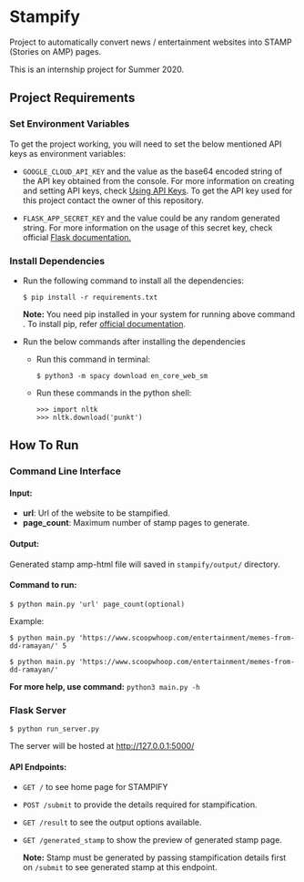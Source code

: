 # Stampify

Project to automatically convert news / entertainment websites into STAMP
(Stories on AMP) pages.

This is an internship project for Summer 2020.

## Project Requirements

### Set Environment Variables
To get the project working, you will need to set the below mentioned API keys as environment 
variables:

- `GOOGLE_CLOUD_API_KEY` and the value as the base64 encoded string of the API key obtained from the console. For more information on creating and setting API keys, check [Using API Keys](https://cloud.google.com/docs/authentication/api-keys). To get the API key used for this project contact the owner of this repository.

- `FLASK_APP_SECRET_KEY` and the value could be any random generated string. For more information on the usage of this secret key, check official [Flask documentation.](https://flask.palletsprojects.com/en/1.1.x/quickstart/#sessions)

### Install Dependencies
- Run the following command to install all the dependencies:

    `$ pip install -r requirements.txt`

    **Note:** You need pip installed in your system for running above command . To install pip, refer [official documentation](https://pip.pypa.io/en/stable/installing/).

- Run the below commands after installing the dependencies

    - Run this command in terminal:
    
        `$ python3 -m spacy download en_core_web_sm`
  
    - Run these commands in the python shell:

        ```
        >>> import nltk
        >>> nltk.download('punkt')
        ```

## How To Run

### Command Line Interface
  
#### Input: 
  
- **url**: Url of the website to be stampified.
- **page_count**: Maximum number of stamp pages to generate.
  
#### Output:
  
  Generated stamp amp-html file will saved in `stampify/output/` directory.
  
#### Command to run:
  
  `$ python main.py 'url' page_count(optional)`
  
  Example:
  
    
    $ python main.py 'https://www.scoopwhoop.com/entertainment/memes-from-dd-ramayan/' 5
    
    $ python main.py 'https://www.scoopwhoop.com/entertainment/memes-from-dd-ramayan/'
    
  
  **For more help, use command:** `python3 main.py -h`

### Flask Server
    
`$ python run_server.py`

The server will be hosted at http://127.0.0.1:5000/

#### API Endpoints:

- `GET /` to see home page for STAMPIFY
- `POST /submit` to provide the details required for stampification.
- `GET /result` to see the output options available.
- `GET /generated_stamp` to show the preview of generated stamp page.

  **Note:** Stamp must be generated by passing stampification details first on `/submit`
  to see generated stamp at this endpoint.
